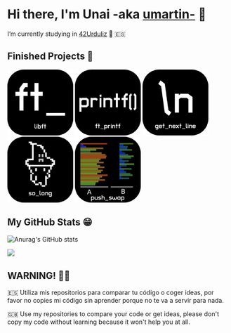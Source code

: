 # Hi there, I'm Unai -aka [umartin-][website] 👋

I’m currently studying in [42Urduliz][urduliz_website] 🔭 🇪🇸

## Finished Projects 🚀

[![](./ico/libft_ico.png)](https://github.com/PILTRAFILLA317/libft)
[![](./ico/ft_printf_ico.png)](https://github.com/PILTRAFILLA317/ft_printf)
[![](./ico/get_next_line_ico.png)](https://github.com/PILTRAFILLA317/get_next_line)
[![](./ico/so_long_ico.png)](https://github.com/PILTRAFILLA317/so_long)
[![](./ico/push_swap_icon.png)](https://github.com/PILTRAFILLA317/push_swap)

## My GitHub Stats 😁

![Anurag's GitHub stats](https://github-readme-stats.vercel.app/api?username=PILTRAFILLA317&show_icons=true&theme=tokyonight)

![](https://komarev.com/ghpvc/?username=PILTRAFILLA317)

## WARNING! 🚨🚫
🇪🇸 Utiliza mis repositorios para comparar tu código o coger ideas, por favor no copies mi código sin aprender porque no te va a servir para nada.

🇬🇧 Use my repositories to compare your code or get ideas, please don't copy my code without learning because it won't help you at all.


[website]: https://profile.intra.42.fr/users/umartin-
[urduliz_website]:https://www.42urduliz.com/
